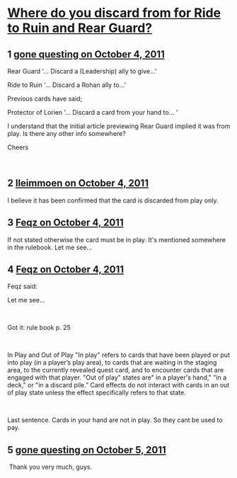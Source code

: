 # [Where do you discard from for Ride to Ruin and Rear Guard?](https://community.fantasyflightgames.com/topic/54165-where-do-you-discard-from-for-ride-to-ruin-and-rear-guard/)

## 1 [gone questing on October 4, 2011](https://community.fantasyflightgames.com/topic/54165-where-do-you-discard-from-for-ride-to-ruin-and-rear-guard/?do=findComment&comment=536729)


Rear Guard
'... Discard a (Leadership) ally to give...'

Ride to Ruin
'... Discard a Rohan ally to...'



Previous cards have said;

Protector of Lorien
'... Discard a card from your hand to... '



I understand that the initial article previewing Rear Guard implied it was from play.
Is there any other info somewhere?


Cheers

 

## 2 [lleimmoen on October 4, 2011](https://community.fantasyflightgames.com/topic/54165-where-do-you-discard-from-for-ride-to-ruin-and-rear-guard/?do=findComment&comment=536731)

I believe it has been confirmed that the card is discarded from play only.

## 3 [Feqz on October 4, 2011](https://community.fantasyflightgames.com/topic/54165-where-do-you-discard-from-for-ride-to-ruin-and-rear-guard/?do=findComment&comment=536733)

If not stated otherwise the card must be in play. It's mentioned somewhere in the rulebook. Let me see...

## 4 [Feqz on October 4, 2011](https://community.fantasyflightgames.com/topic/54165-where-do-you-discard-from-for-ride-to-ruin-and-rear-guard/?do=findComment&comment=536738)

Feqz said:

Let me see...



 

Got it: rule book p. 25

 

In Play and Out of Play
"In play" refers to cards that have been played or put
into play (in a player’s play area), to cards that are
waiting in the staging area, to the currently revealed
quest card, and to encounter cards that are engaged
with that player. "Out of play" states are" in a player's
hand," "in a deck," or "in a discard pile.” Card effects
do not interact with cards in an out of play state unless
the effect specifically refers to that state.

 

Last sentence. Cards in your hand are not in play. So they cant be used to pay.

## 5 [gone questing on October 5, 2011](https://community.fantasyflightgames.com/topic/54165-where-do-you-discard-from-for-ride-to-ruin-and-rear-guard/?do=findComment&comment=537230)

 Thank you very much, guys.

